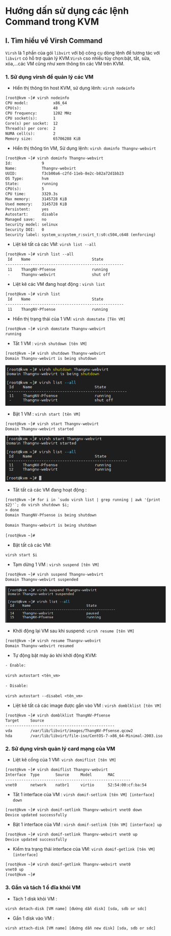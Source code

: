 # Hướng dấn sử dụng các lệnh Command trong KVM
## I. Tìm hiểu về Virsh Command

`Virsh` là 1 phần của gói `libvirt` với bộ công cụ dòng lệnh để tương tác với `libvirt` có hỗ trợ quản lý KVM.`Virsh` cso nhiều tùy chọn:bật, tắt, sửa, xóa,...các VM cũng như xem thông tin các VM trên KVM.

### 1. Sử dụng virsh để quản lý các VM

- Hiển thị thông tin host KVM, sử dụng lênh: `virsh nodeinfo`
```
[root@kvm ~]# virsh nodeinfo
CPU model:           x86_64
CPU(s):              48
CPU frequency:       1202 MHz
CPU socket(s):       1
Core(s) per socket:  12
Thread(s) per core:  2
NUMA cell(s):        2
Memory size:         65706288 KiB
```
- Hiển thị thông tin VM, Sử dụng lệnh: `virsh dominfo Thangnv-webvirt`
```
[root@kvm ~]# virsh dominfo Thangnv-webvirt
Id:             9
Name:           Thangnv-webvirt
UUID:           f3cb00a6-c2fd-11eb-8e2c-b82a72d1bb23
OS Type:        hvm
State:          running
CPU(s):         5
CPU time:       3329.3s
Max memory:     3145728 KiB
Used memory:    3145728 KiB
Persistent:     yes
Autostart:      disable
Managed save:   no
Security model: selinux
Security DOI:   0
Security label: system_u:system_r:svirt_t:s0:c504,c648 (enforcing)
```

- Liệt kê tất cả các VM: `virsh list --all`
```
[root@kvm ~]# virsh list --all
 Id    Name                           State
----------------------------------------------------
 11    ThangNV-Pfsense                running
 -     Thangnv-webvirt                shut off

```
- Liệt kê các VM đang hoạt động : `virsh list`
```
[root@kvm ~]# virsh list
 Id    Name                           State
----------------------------------------------------
 11    ThangNV-Pfsense                running

```

- Hiển thị trạng thái của 1 VM: `virsh domstate [Tên VM]`

```
[root@kvm ~]# virsh domstate Thangnv-webvirt
running
```

- Tắt 1 VM : `virsh shutdown [tên VM]`
```
[root@kvm ~]# virsh shutdown Thangnv-webvirt
Domain Thangnv-webvirt is being shutdown
```
<img src="../Images/15.png">

- Bật 1 VM : `virsh start [tên VM]`
```
[root@kvm ~]# virsh start Thangnv-webvirt
Domain Thangnv-webvirt started
```
<img src="../Images/16.png">

- Tắt tất cả các VM đang hoạt động :
```
[root@kvm ~]# for i in `sudo virsh list | grep running | awk '{print $2}'`; do virsh shutdown $i;
> done
Domain ThangNV-Pfsense is being shutdown

Domain Thangnv-webvirt is being shutdown

[root@kvm ~]#

```

- Bật tất cả các VM:
```
virsh start $i 
```

- Tạm dừng 1 VM : `virsh suspend [tên VM]`
```
[root@kvm ~]# virsh suspend Thangnv-webvirt
Domain Thangnv-webvirt suspended
```
<img src="../Images/17.png">

- Khởi động lại VM sau khi suspend: `virsh resume [tên VM]`
```
[root@kvm ~]# virsh resume Thangnv-webvirt
Domain Thangnv-webvirt resumed
```

- Tự động bật máy áo khi khởi động KVM:
```
- Enable:

virsh autostart <tên_vm>

- Disable:

virsh autostart --disabel <tên_vm>

```

- Liệt kê tất cả các image được gắn vào VM : `virsh domblklist [tên VM]`
```
[root@kvm ~]# virsh domblklist ThangNV-Pfsense
Target     Source
------------------------------------------------
vda        /var/lib/libvirt/images/ThangNV-Pfsense.qcow2
hda        /var/lib/libvirt/file-iso/CentOS-7-x86_64-Minimal-2003.iso

```

### 2. Sử dụng virsh quản lý card mạng của VM

- Liệt kê cổng của 1 VM: `virsh domiflist [tên VM] `
```
[root@kvm ~]# virsh domiflist Thangnv-webvirt
Interface  Type       Source     Model       MAC
-------------------------------------------------------
vnet0      network    natbr1     virtio      52:54:00:cf:ba:54

```

- Tắt 1 interface của VM : `virsh domif-setlink [tên VM] [interface] down `
```
[root@kvm ~]# virsh domif-setlink Thangnv-webvirt vnet0 down
Device updated successfully
```

- Bật 1 interface của VM : `virsh domif-setlink [tên VM] [interface] up `
```
[root@kvm ~]# virsh domif-setlink Thangnv-webvirt vnet0 up
Device updated successfully
```

- Kiểm tra trạng thái interface của VM: `virsh domif-getlink [tên VM] [interface]`
```
[root@kvm ~]# virsh domif-getlink Thangnv-webvirt vnet0
vnet0 up
[root@kvm ~]#
```

### 3. Gắn và tách 1 ổ đĩa khỏi VM
- Tách 1 disk khỏi VM :
```
virsh detach-disk [VM name] [đường dẫn disk] [sda, sdb or sdc]
```
- Gắn 1 disk vào VM :
```
virsh attach-disk [VM name] [đường dẫn new disk] [sda, sdb or sdc]
```

